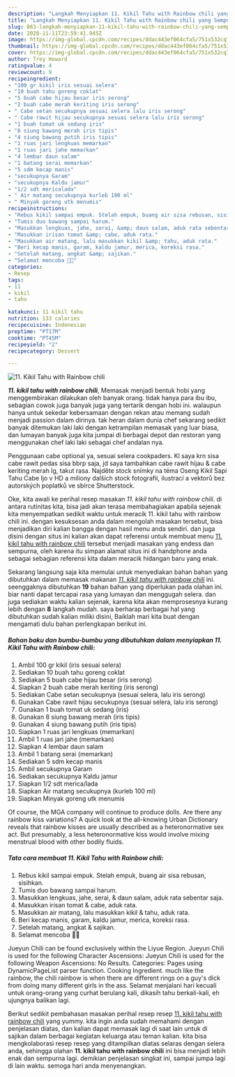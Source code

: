```yaml
---
description: "Langkah Menyiapkan 11. Kikil Tahu with Rainbow chili yang Sempurna"
title: "Langkah Menyiapkan 11. Kikil Tahu with Rainbow chili yang Sempurna"
slug: 863-langkah-menyiapkan-11-kikil-tahu-with-rainbow-chili-yang-sempurna
date: 2020-11-11T23:59:41.945Z
image: https://img-global.cpcdn.com/recipes/ddac443ef064cfa5/751x532cq70/11-kikil-tahu-with-rainbow-chili-foto-resep-utama.jpg
thumbnail: https://img-global.cpcdn.com/recipes/ddac443ef064cfa5/751x532cq70/11-kikil-tahu-with-rainbow-chili-foto-resep-utama.jpg
cover: https://img-global.cpcdn.com/recipes/ddac443ef064cfa5/751x532cq70/11-kikil-tahu-with-rainbow-chili-foto-resep-utama.jpg
author: Troy Howard
ratingvalue: 4
reviewcount: 9
recipeingredient:
- "100 gr kikil iris sesuai selera"
- "10 buah tahu goreng coklat"
- "5 buah cabe hijau besar iris serong"
- "2 buah cabe merah keriting iris serong"
- " Cabe setan secukupnya sesuai selera lalu iris serong"
- " Cabe rawit hijau secukupnya sesuai selera lalu iris serong"
- "1 buah tomat uk sedang iris"
- "8 siung bawang merah iris tipis"
- "4 siung bawang putih iris tipis"
- "1 ruas jari lengkuas memarkan"
- "1 ruas jari jahe memarkan"
- "4 lembar daun salam"
- "1 batang serai memarkan"
- "5 sdm kecap manis"
- "secukupnya Garam"
- "secukupnya Kaldu jamur"
- "1/2 sdt mericalada"
- " Air matang secukupnya kurleb 100 ml"
- " Minyak goreng utk menumis"
recipeinstructions:
- "Rebus kikil sampai empuk. Stelah empuk, buang air sisa rebusan, sisihkan."
- "Tumis duo bawang sampai harum."
- "Masukkan lengkuas, jahe, serai, &amp; daun salam, aduk rata sebentar saja."
- "Masukkan irisan tomat &amp; cabe, aduk rata."
- "Masukkan air matang, lalu masukkan kikil &amp; tahu, aduk rata."
- "Beri kecap manis, garam, kaldu jamur, merica, koreksi rasa."
- "Setelah matang, angkat &amp; sajikan."
- "Selamat mencoba 🙏🏻"
categories:
- Resep
tags:
- 11
- kikil
- tahu

katakunci: 11 kikil tahu 
nutrition: 133 calories
recipecuisine: Indonesian
preptime: "PT17M"
cooktime: "PT45M"
recipeyield: "2"
recipecategory: Dessert

---
```



![11. Kikil Tahu with Rainbow chili](https://img-global.cpcdn.com/recipes/ddac443ef064cfa5/751x532cq70/11-kikil-tahu-with-rainbow-chili-foto-resep-utama.jpg)

<b><i>11. kikil tahu with rainbow chili</i></b>, Memasak menjadi bentuk hobi yang menggembirakan dilakukan oleh banyak orang. tidak hanya para ibu ibu, sebagian cowok juga banyak juga yang tertarik dengan hobi ini. walaupun hanya untuk sekedar kebersamaan dengan rekan atau memang sudah menjadi passion dalam dirinya. tak heran dalam dunia chef sekarang sedikit banyak ditemukan laki laki dengan ketrampilan memasak yang luar biasa, dan lumayan banyak juga kita jumpai di berbagai depot dan restoran yang menggunakan chef laki laki sebagai chef andalan nya.

Penggunaan cabe optional ya, sesuai selera cookpaders. Kl saya krn sisa cabe rawit pedas sisa bbrp saja, jd saya tambahkan cabe rawit hijau &amp; cabe keriting merah lg, takut rasa. Najděte stock snímky na téma Oseng Kikil Sapi Tahu Cabe Ijo v HD a miliony dalších stock fotografií, ilustrací a vektorů bez autorských poplatků ve sbírce Shutterstock.

Oke, kita awali ke perihal resep masakan <i>11. kikil tahu with rainbow chili</i>. di antara rutinitas kita, bisa jadi akan terasa membahagiakan apabila sejenak kita menyempatkan sedikit waktu untuk meracik 11. kikil tahu with rainbow chili ini. dengan kesuksesan anda dalam mengolah masakan tersebut, bisa menjadikan diri kalian bangga dengan hasil menu anda sendiri. dan juga disini dengan situs ini kalian akan dapat referensi untuk membuat menu <u>11. kikil tahu with rainbow chili</u> tersebut menjadi masakan yang endess dan sempurna, oleh karena itu simpan alamat situs ini di handphone anda sebagai sebagian referensi kita dalam meracik hidangan baru yang enak.


Sekarang langsung saja kita memulai untuk menyediakan bahan bahan yang dibutuhkan dalam memasak makanan <u><i>11. kikil tahu with rainbow chili</i></u> ini. seenggaknya dibutuhkan <b>19</b> bahan bahan yang diperlukan pada olahan ini. biar nanti dapat tercapai rasa yang lumayan dan menggugah selera. dan juga sediakan waktu kalian sejenak, karena kita akan memprosesnya kurang lebih dengan <b>8</b> langkah mudah. saya berharap berbagai hal yang dibutuhkan sudah kalian miliki disini, Baiklah mari kita buat dengan mengamati dulu bahan perlengkapan berikut ini.

<!--inarticleads1-->

##### Bahan baku dan bumbu-bumbu yang dibutuhkan dalam menyiapkan 11. Kikil Tahu with Rainbow chili:

1. Ambil 100 gr kikil (iris sesuai selera)
1. Sediakan 10 buah tahu goreng coklat
1. Sediakan 5 buah cabe hijau besar (iris serong)
1. Siapkan 2 buah cabe merah keriting (iris serong)
1. Sediakan  Cabe setan secukupnya (sesuai selera, lalu iris serong)
1. Gunakan  Cabe rawit hijau secukupnya (sesuai selera, lalu iris serong)
1. Gunakan 1 buah tomat uk sedang (iris)
1. Gunakan 8 siung bawang merah (iris tipis)
1. Gunakan 4 siung bawang putih (iris tipis)
1. Siapkan 1 ruas jari lengkuas (memarkan)
1. Ambil 1 ruas jari jahe (memarkan)
1. Siapkan 4 lembar daun salam
1. Ambil 1 batang serai (memarkan)
1. Sediakan 5 sdm kecap manis
1. Ambil secukupnya Garam
1. Sediakan secukupnya Kaldu jamur
1. Siapkan 1/2 sdt merica/lada
1. Siapkan  Air matang secukupnya (kurleb 100 ml)
1. Siapkan  Minyak goreng utk menumis


Of course, the MGA company will continue to produce dolls. Are there any rainbow kiss variations? A quick look at the all-knowing Urban Dictionary reveals that rainbow kisses are usually described as a heteronormative sex act. But presumably, a less heteronormative kiss would involve mixing menstrual blood with other bodily fluids. 

<!--inarticleads2-->

##### Tata cara membuat 11. Kikil Tahu with Rainbow chili:

1. Rebus kikil sampai empuk. Stelah empuk, buang air sisa rebusan, sisihkan.
1. Tumis duo bawang sampai harum.
1. Masukkan lengkuas, jahe, serai, &amp; daun salam, aduk rata sebentar saja.
1. Masukkan irisan tomat &amp; cabe, aduk rata.
1. Masukkan air matang, lalu masukkan kikil &amp; tahu, aduk rata.
1. Beri kecap manis, garam, kaldu jamur, merica, koreksi rasa.
1. Setelah matang, angkat &amp; sajikan.
1. Selamat mencoba 🙏🏻


Jueyun Chili can be found exclusively within the Liyue Region. Jueyun Chili is used for the following Character Ascensions: Jueyun Chili is used for the following Weapon Ascensions: No Results. Categories: Pages using DynamicPageList parser function. Cooking Ingredient. much like the rainbow, the chili rainbow is when there are different rings on a guy&#39;s dick from doing many different girls in the ass. Selamat menjalani hari kecuali untuk orang-orang yang curhat berulang kali, dikasih tahu berkali-kali, eh ujungnya balikan lagi. 

Berikut sedikit pembahasan masakan perihal resep resep <u>11. kikil tahu with rainbow chili</u> yang yummy. kita ingin anda sudah memahami dengan penjelasan diatas, dan kalian dapat memasak lagi di saat lain untuk di sajikan dalam berbagai kegiatan keluarga atau teman kalian. kita bisa mengkolaborasi resep resep yang ditampilkan diatas selaras dengan selera anda, sehingga olahan <b>11. kikil tahu with rainbow chili</b> ini bisa menjadi lebih enak dan sempurna lagi. demikian penjelasan singkat ini, sampai jumpa lagi di lain waktu. semoga hari anda menyenangkan.

